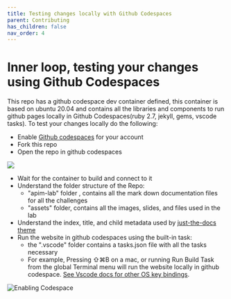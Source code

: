 ```yaml
---
title: Testing changes locally with Github Codespaces
parent: Contributing
has_children: false
nav_order: 4
---
```


# Inner loop, testing your changes using Github Codespaces

This repo has a github codespace dev container defined, this container is based on ubuntu 20.04 and contains all the libraries and components to run github pages locally in Github Codespaces(ruby 2.7, jekyll, gems, vscode tasks). To test your changes locally do the following:

- Enable [Github codespaces](https://github.com/features/codespaces) for your account
- Fork this repo
- Open the repo in github codespaces

![](https://docs.github.com/assets/images/help/codespaces/new-codespace-button.png)

- Wait for the container to build and connect to it
- Understand the folder structure of the Repo:
    - "apim-lab" folder , contains all the mark down documentation files for all the challenges
    - "assets" folder, contains all the images, slides, and files used in the lab
- Understand the index, title, and child metadata used by [just-the-docs theme](https://pmarsceill.github.io/just-the-docs/docs/navigation-structure/#ordering-pages) 
- Run the website in github codespaces using the built-in task:
    - the ".vscode" folder contains a tasks.json file with all the tasks necessary 
    - For example, Pressing  ⇧⌘B on a mac, or running Run Build Task from the global Terminal menu will run the website locally in github codespace. [See Vscode docs for other OS key bindings](https://code.visualstudio.com/docs/editor/tasks).


![Enabling Codespace](../../assets/gifs/codespace.gif)